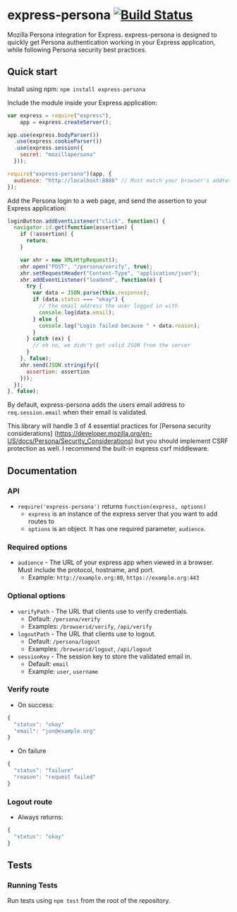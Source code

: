 express-persona [![Build Status](https://secure.travis-ci.org/jbuck/express-persona.png)](http://travis-ci.org/jbuck/express-persona)
===============

Mozilla Persona integration for Express. express-persona is designed to quickly get
Persona authentication working in your Express application, while following Persona
security best practices.

Quick start
-----------
Install using npm: `npm install express-persona`

Include the module inside your Express application:

```javascript
var express = require("express"),
    app = express.createServer();

app.use(express.bodyParser())
  .use(express.cookieParser())
  .use(express.session({
  	secret: "mozillapersona"
  }));

require("express-persona")(app, {
  audience: "http://localhost:8888" // Must match your browser's address bar
});
```

Add the Persona login to a web page, and send the assertion to your Express application:

```javascript
loginButton.addEventListener("click", function() {
  navigator.id.get(function(assertion) {
    if (!assertion) {
      return;
    }

    var xhr = new XMLHttpRequest();
    xhr.open("POST", "/persona/verify", true);
    xhr.setRequestHeader("Content-Type", "application/json");
    xhr.addEventListener("loadend", function(e) {
      try {
        var data = JSON.parse(this.response);
        if (data.status === "okay") {
          // the email address the user logged in with
          console.log(data.email);
        } else {
          console.log("Login failed because " + data.reason);
        }
      } catch (ex) {
        // oh no, we didn't get valid JSON from the server
      }
    }, false);
    xhr.send(JSON.stringify({
      assertion: assertion
    }));
  });
}, false);
```

By default, express-persona adds the users email address to `req.session.email` when their
email is validated.

This library will handle 3 of 4 essential practices for [Persona security considerations]
(https://developer.mozilla.org/en-US/docs/Persona/Security_Considerations) but you should
implement CSRF protection as well. I recommend the built-in express csrf middleware.

Documentation
-------------

### API

* `require('express-persona')` returns `function(express, options)`
  * `express` is an instance of the express server that you want to add routes to
  * `options` is an object. It has one required parameter, `audience`.

### Required options

* `audience` - The URL of your express app when viewed in a browser. Must include the protocol, hostname, and port.
  * Example: `http://example.org:80`, `https://example.org:443`

### Optional options

* `verifyPath` - The URL that clients use to verify credentials.
  * Default: `/persona/verify`
  * Examples: `/browserid/verify`, `/api/verify`
* `logoutPath` - The URL that clients use to logout.
  * Default: `/persona/logout`
  * Examples: `/browserid/logout`, `/api/logout`
* `sessionKey` - The session key to store the validated email in.
  * Default: `email`
  * Example: `user`, `username`

### Verify route

* On success:

```javascript
{
  "status": "okay"
  "email": "jon@example.org"
}
```

* On failure

```javascript
{
  "status": "failure"
  "reason": "request failed"
}
```

### Logout route

* Always returns:

```javascript
{
  "status": "okay"
}
```

Tests
-----

### Running Tests

Run tests using `npm test` from the root of the repository.
